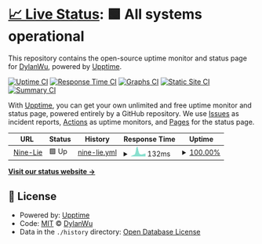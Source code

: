 # [📈 Live Status](https://uptime.dylanwu.space): <!--live status--> **🟩 All systems operational**

This repository contains the open-source uptime monitor and status page for [DylanWu](https://blog.dylanwu.space/), powered by [Upptime](https://github.com/upptime/upptime).

[![Uptime CI](https://github.com/wuzhongyi1105/friends-status/workflows/Uptime%20CI/badge.svg)](https://github.com/wuzhongyi1105/friends-status/actions?query=workflow%3A%22Uptime+CI%22)
[![Response Time CI](https://github.com/wuzhongyi1105/friends-status/workflows/Response%20Time%20CI/badge.svg)](https://github.com/wuzhongyi1105/friends-status/actions?query=workflow%3A%22Response+Time+CI%22)
[![Graphs CI](https://github.com/wuzhongyi1105/friends-status/workflows/Graphs%20CI/badge.svg)](https://github.com/wuzhongyi1105/friends-status/actions?query=workflow%3A%22Graphs+CI%22)
[![Static Site CI](https://github.com/wuzhongyi1105/friends-status/workflows/Static%20Site%20CI/badge.svg)](https://github.com/wuzhongyi1105/friends-status/actions?query=workflow%3A%22Static+Site+CI%22)
[![Summary CI](https://github.com/wuzhongyi1105/friends-status/workflows/Summary%20CI/badge.svg)](https://github.com/wuzhongyi1105/friends-status/actions?query=workflow%3A%22Summary+CI%22)

With [Upptime](https://upptime.js.org), you can get your own unlimited and free uptime monitor and status page, powered entirely by a GitHub repository. We use [Issues](https://github.com/wuzhongyi1105/friends-status/issues) as incident reports, [Actions](https://github.com/wuzhongyi1105/friends-status/actions) as uptime monitors, and [Pages](https://uptime.dylanwu.space) for the status page.

<!--start: status pages-->
<!-- This summary is generated by Upptime (https://github.com/upptime/upptime) -->
<!-- Do not edit this manually, your changes will be overwritten -->
<!-- prettier-ignore -->
| URL | Status | History | Response Time | Uptime |
| --- | ------ | ------- | ------------- | ------ |
| <img alt="" src="https://i2.wp.com/nine-lie.com/wp-content/uploads/2020/04/unnamed-file.png" height="13"> [Nine-Lie](https://nine-lie.com/) | 🟩 Up | [nine-lie.yml](https://github.com/wuzhongyi1105/friends-status/commits/HEAD/history/nine-lie.yml) | <details><summary><img alt="Response time graph" src="./graphs/nine-lie/response-time-week.png" height="20"> 132ms</summary><br><a href="https://uptime.dylanwu.space/history/nine-lie"><img alt="Response time 626" src="https://img.shields.io/endpoint?url=https%3A%2F%2Fraw.githubusercontent.com%2Fwuzhongyi1105%2Ffriends-status%2FHEAD%2Fapi%2Fnine-lie%2Fresponse-time.json"></a><br><a href="https://uptime.dylanwu.space/history/nine-lie"><img alt="24-hour response time 42" src="https://img.shields.io/endpoint?url=https%3A%2F%2Fraw.githubusercontent.com%2Fwuzhongyi1105%2Ffriends-status%2FHEAD%2Fapi%2Fnine-lie%2Fresponse-time-day.json"></a><br><a href="https://uptime.dylanwu.space/history/nine-lie"><img alt="7-day response time 132" src="https://img.shields.io/endpoint?url=https%3A%2F%2Fraw.githubusercontent.com%2Fwuzhongyi1105%2Ffriends-status%2FHEAD%2Fapi%2Fnine-lie%2Fresponse-time-week.json"></a><br><a href="https://uptime.dylanwu.space/history/nine-lie"><img alt="30-day response time 437" src="https://img.shields.io/endpoint?url=https%3A%2F%2Fraw.githubusercontent.com%2Fwuzhongyi1105%2Ffriends-status%2FHEAD%2Fapi%2Fnine-lie%2Fresponse-time-month.json"></a><br><a href="https://uptime.dylanwu.space/history/nine-lie"><img alt="1-year response time 632" src="https://img.shields.io/endpoint?url=https%3A%2F%2Fraw.githubusercontent.com%2Fwuzhongyi1105%2Ffriends-status%2FHEAD%2Fapi%2Fnine-lie%2Fresponse-time-year.json"></a></details> | <details><summary><a href="https://uptime.dylanwu.space/history/nine-lie">100.00%</a></summary><a href="https://uptime.dylanwu.space/history/nine-lie"><img alt="All-time uptime 100.00%" src="https://img.shields.io/endpoint?url=https%3A%2F%2Fraw.githubusercontent.com%2Fwuzhongyi1105%2Ffriends-status%2FHEAD%2Fapi%2Fnine-lie%2Fuptime.json"></a><br><a href="https://uptime.dylanwu.space/history/nine-lie"><img alt="24-hour uptime 100.00%" src="https://img.shields.io/endpoint?url=https%3A%2F%2Fraw.githubusercontent.com%2Fwuzhongyi1105%2Ffriends-status%2FHEAD%2Fapi%2Fnine-lie%2Fuptime-day.json"></a><br><a href="https://uptime.dylanwu.space/history/nine-lie"><img alt="7-day uptime 100.00%" src="https://img.shields.io/endpoint?url=https%3A%2F%2Fraw.githubusercontent.com%2Fwuzhongyi1105%2Ffriends-status%2FHEAD%2Fapi%2Fnine-lie%2Fuptime-week.json"></a><br><a href="https://uptime.dylanwu.space/history/nine-lie"><img alt="30-day uptime 100.00%" src="https://img.shields.io/endpoint?url=https%3A%2F%2Fraw.githubusercontent.com%2Fwuzhongyi1105%2Ffriends-status%2FHEAD%2Fapi%2Fnine-lie%2Fuptime-month.json"></a><br><a href="https://uptime.dylanwu.space/history/nine-lie"><img alt="1-year uptime 100.00%" src="https://img.shields.io/endpoint?url=https%3A%2F%2Fraw.githubusercontent.com%2Fwuzhongyi1105%2Ffriends-status%2FHEAD%2Fapi%2Fnine-lie%2Fuptime-year.json"></a></details>

<!--end: status pages-->

[**Visit our status website →**](https://uptime.dylanwu.space)

## 📄 License

- Powered by: [Upptime](https://github.com/upptime/upptime)
- Code: [MIT](./LICENSE) © [DylanWu](https://blog.dylanwu.space/)
- Data in the `./history` directory: [Open Database License](https://opendatacommons.org/licenses/odbl/1-0/)
